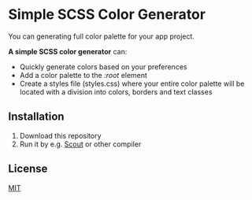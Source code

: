 # Simple SCSS Color Generator
You can generating full color palette for your app project.

**A simple SCSS color generator** can:
- Quickly generate colors based on your preferences
- Add a color palette to the *:root* element
- Create a styles file (styles.css) where your entire color palette will be located with a division into colors, borders and text classes

## Installation
1. Download this repository
2. Run it by e.g. [Scout](https://scout-app.io/) or other compiler

## License
[MIT](https://choosealicense.com/licenses/mit/)
